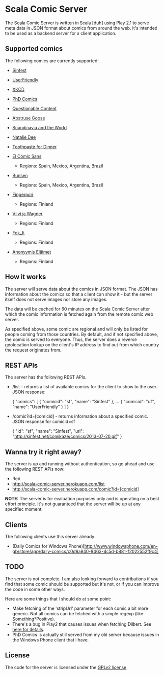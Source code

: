 Scala Comic Server
==================

The Scala Comic Server is written in Scala [duh] using Play 2.1 to serve meta data in JSON format about comics from around the web. It's intended to be used as a backend server for a client application. 

Supported comics
----------------
The following comics are currently supported:

*   [Sinfest](http://sinfest.net)
*   [UserFriendly](http://www.userfriendly.org)
*   [XKCD](http://xkcd.com)
*   [PhD Comics](http://www.phdcomics.com/comics.php)
*   [Questionable Content](http://questionablecontent.net/)
*   [Abstruse Goose](http://abstrusegoose.com/)
*   [Scandinavia and the World](http://satwcomic.com/)
*   [Natalie Dee](http://www.nataliedee.com)
*   [Toothpaste for Dinner](http://www.toothpastefordinner.com)

*   [El Cómic Sans](http://www.elcomicsans.com/) 
    * Regions: Spain, Mexico, Argentina, Brazil
*   [Bunsen](http://http://www.heroeslocales.com/bunsen/) 
    * Regions: Spain, Mexico, Argentina, Brazil
*   [Fingerpori](http://www.hs.fi/fingerpori) 
    * Regions: Finland
*   [Viivi ja Wagner](http://www.hs.fi/viivijawagner/) 
    * Regions: Finland
*   [Fok_It](http://nyt.fi/tag/fok_it-kaikki) 
    * Regions: Finland
*   [Anonyymis Eläimet](http://nyt.fi/category/sarjakuvat/) 
    * Regions: Finland

How it works
------------
The server will serve data about the comics in JSON format. The JSON has information about the comics so that a client can show it - but the server itself does not serve images nor store any images. 

The data will be cached for 60 minutes on the Scala Comic Server after which the comic information is fetched again from the remote comic web server. 

As specified above, some comic are regional and will only be listed for people coming from those countries. By default, and if not specified above, the comic is served to everyone. Thus, the server does a reverse geolocation lookup on the client's IP address to find out from which country the request originates from. 

REST APIs
---------
The server has the following REST APIs.

* /list - returns a list of available comics for the client to show to the user.    
    JSON response: 

    {
        "comics": [
            {
                "comicid": "sf",
                "name": "Sinfest"
            },
            ...
            {
                "comicid": "uf",
                "name": "UserFriendly"
            }
        ]
    }
    

* /comic?id=[comicid] - returns information about a specified comic.
    JSON response for comicid=sf

    {
        "id": "sf",
        "name": "Sinfest",
        "url": "http://sinfest.net/comikaze/comics/2013-07-20.gif"
    }

Wanna try it right away?
------------------------
The server is up and running without authentication, so go ahead and use the following REST APIs now:

*   Red
*   http://scala-comic-server.herokuapp.com/list
*   http://scala-comic-server.herokuapp.com/comic?id=[comicid]

**NOTE:** The server is for evaluation purposes only and is operating on a best effort principle. It's not guaranteed that the server will be up at any specifiec moment. 

Clients
-------
The following clients use this server already:

*   (Daily Comics for Windows Phone)[http://www.windowsphone.com/en-gb/store/app/daily-comics/c0d9a840-8463-4c5d-b881-f2022552f9c4]

TODO
----
The server is not complete. I am also looking forward to contributions if you find that some comic should be supported but it's not, or if you can improve the code in some other ways. 

Here are some things that I should do at some point:

*   Make fetching of the 'stripUrl' parameter for each comic a bit more generic. Not all comics can be fetched with a simple regexp (like Something*Positive). 
*   There's a bug in Play2 that causes issues when fetching Dilbert. See [here for details](http://stackoverflow.com/questions/17749965/force-decoding-of-play2s-play-api-libs-ws-response-to-utf-8-in-scala).
*   PhD Comics is actually still served from my old server because issues in the Windows Phone client that I have. 

License
-------
The code for the server is licensed under the [GPLv2 license](http://www.gnu.org/licenses/gpl-2.0.html). 
